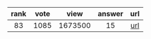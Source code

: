 
| rank | vote | view | answer | url |
|:-:|:-:|:-:|:-:|:-:|
|83|1085|1673500|15| [url](http://stackoverflow.com/questions/402504/how-to-determine-a-python-variables-type) |
